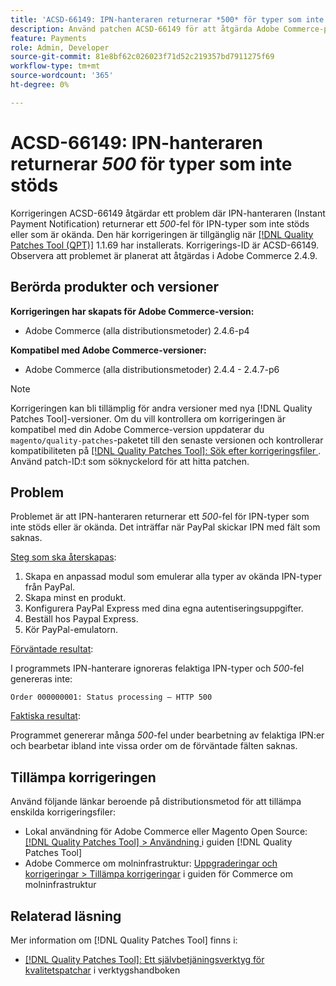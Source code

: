 ```yaml
---
title: 'ACSD-66149: IPN-hanteraren returnerar *500* för typer som inte stöds'
description: Använd patchen ACSD-66149 för att åtgärda Adobe Commerce-problemet där IPN-hanteraren inte ignorerar IPN-typer som inte stöds eller är okända, vilket gör att problemet inte loggas, avbryter processen och returnerar även 500-fel.
feature: Payments
role: Admin, Developer
source-git-commit: 81e8bf62c026023f71d52c219357bd7911275f69
workflow-type: tm+mt
source-wordcount: '365'
ht-degree: 0%

---
```



# ACSD-66149: IPN-hanteraren returnerar *500* för typer som inte stöds

Korrigeringen ACSD-66149 åtgärdar ett problem där IPN-hanteraren (Instant Payment Notification) returnerar ett *500*-fel för IPN-typer som inte stöds eller som är okända. Den här korrigeringen är tillgänglig när [[!DNL Quality Patches Tool (QPT)]](/help/tools/quality-patches-tool/quality-patches-tool-to-self-serve-quality-patches.md) 1.1.69 har installerats. Korrigerings-ID är ACSD-66149. Observera att problemet är planerat att åtgärdas i Adobe Commerce 2.4.9.

## Berörda produkter och versioner

**Korrigeringen har skapats för Adobe Commerce-version:**

* Adobe Commerce (alla distributionsmetoder) 2.4.6-p4

**Kompatibel med Adobe Commerce-versioner:**

* Adobe Commerce (alla distributionsmetoder) 2.4.4 - 2.4.7-p6

>[!NOTE]
>
>Korrigeringen kan bli tillämplig för andra versioner med nya [!DNL Quality Patches Tool]-versioner. Om du vill kontrollera om korrigeringen är kompatibel med din Adobe Commerce-version uppdaterar du `magento/quality-patches`-paketet till den senaste versionen och kontrollerar kompatibiliteten på [[!DNL Quality Patches Tool]: Sök efter korrigeringsfiler ](https://experienceleague.adobe.com/tools/commerce-quality-patches/index.html?lang=sv-SE). Använd patch-ID:t som söknyckelord för att hitta patchen.

## Problem

Problemet är att IPN-hanteraren returnerar ett *500*-fel för IPN-typer som inte stöds eller är okända. Det inträffar när PayPal skickar IPN med fält som saknas.

<u>Steg som ska återskapas</u>:

1. Skapa en anpassad modul som emulerar alla typer av okända IPN-typer från PayPal.
1. Skapa minst en produkt.
1. Konfigurera PayPal Express med dina egna autentiseringsuppgifter.
1. Beställ hos Paypal Express.
1. Kör PayPal-emulatorn.

<u>Förväntade resultat</u>:

I programmets IPN-hanterare ignoreras felaktiga IPN-typer och *500*-fel genereras inte:

```Order 000000001: Status processing — HTTP 500```

<u>Faktiska resultat</u>:

Programmet genererar många *500*-fel under bearbetning av felaktiga IPN:er och bearbetar ibland inte vissa order om de förväntade fälten saknas.

## Tillämpa korrigeringen

Använd följande länkar beroende på distributionsmetod för att tillämpa enskilda korrigeringsfiler:

* Lokal användning för Adobe Commerce eller Magento Open Source: [[!DNL Quality Patches Tool] > Användning ](/help/tools/quality-patches-tool/usage.md) i guiden [!DNL Quality Patches Tool]
* Adobe Commerce om molninfrastruktur: [Uppgraderingar och korrigeringar > Tillämpa korrigeringar](https://experienceleague.adobe.com/docs/commerce-cloud-service/user-guide/develop/upgrade/apply-patches.html?lang=sv-SE) i guiden för Commerce om molninfrastruktur

## Relaterad läsning

Mer information om [!DNL Quality Patches Tool] finns i:

* [[!DNL Quality Patches Tool]: Ett självbetjäningsverktyg för kvalitetspatchar](/help/tools/quality-patches-tool/quality-patches-tool-to-self-serve-quality-patches.md) i verktygshandboken
